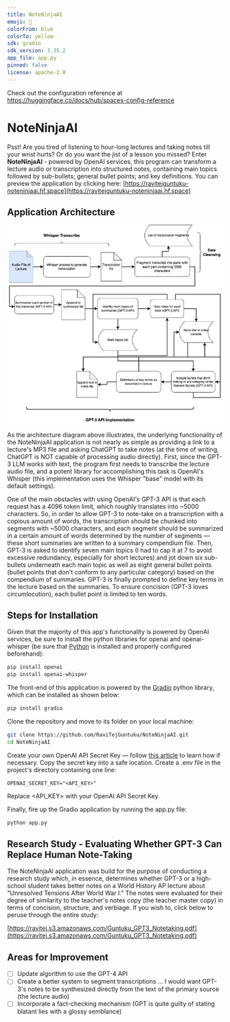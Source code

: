 ```yaml
---
title: NoteNinjaAI
emoji: 👀
colorFrom: blue
colorTo: yellow
sdk: gradio
sdk_version: 3.35.2
app_file: app.py
pinned: false
license: apache-2.0
---
```


Check out the configuration reference at https://huggingface.co/docs/hub/spaces-config-reference

# NoteNinjaAI

Psst! Are you tired of listening to hour-long lectures and taking notes till your wrist hurts? Or do you want the jist of a lesson you missed? Enter **NoteNinjaAI** - powered by OpenAI services, this program can transform a lecture audio or transcription into structured notes, containing main topics followed by sub-bullets; general bullet points; and key definitions. You can preview the application by clicking here: [https://ravitejguntuku-noteninjaai.hf.space](https://ravitejguntuku-noteninjaai.hf.space)

## Application Architecture

![Architecture Diagram for NoteNinjaAI](NoteTakerAI.jpg)

As the architecture diagram above illustrates, the underlying functionality of the NoteNinjaAI application is not nearly as simple as providing a link to a lecture's MP3 file and asking ChatGPT to take notes (at the time of writing, ChatGPT is NOT capable of processing audio directly). First, since the GPT-3 LLM works with text, the program first needs to transcribe the lecture audio file, and a potent library for accomplishing this task is OpenAI's Whisper (this implementation uses the Whisper "base" model with its default settings).

One of the main obstacles with using OpenAI's GPT-3 API is that each request has a 4096 token limit, which roughly translates into ~5000 characters. So, in order to allow GPT-3 to note-take on a transcription with a copious amount of words, the transcription should be chunked into segments with ~5000 characters, and each segment should be summarized in a certain amount of words determined by the number of segments — these short summaries are written to a summary compendium file. Then, GPT-3 is asked to identify seven main topics (I had to cap it at 7 to avoid excessive redundancy, especially for short lectures) and jot down six sub-bullets underneath each main topic as well as eight general bullet points (bullet points that don't conform to any particular category) based on the compendium of summaries. GPT-3 is finally prompted to define key terms in the lecture based on the summaries. To ensure concision (GPT-3 loves circumlocution), each bullet point is limited to ten words.

## Steps for Installation

Given that the majority of this app's functionality is powered by OpenAI services, be sure to install the python libraries for openai and openai-whisper (be sure that [Python](https://www.python.org/) is installed and properly configured beforehand):

```bash
pip install openai
pip install openai-whisper
```

The front-end of this application is powered by the [Gradio](https://www.gradio.app/) python library, which can be installed as shown below:

```bash
pip install gradio
```

Clone the repository and move to its folder on your local machine:

```bash
git clone https://github.com/RaviTejGuntuku/NoteNinjaAI.git
cd NoteNinjaAI
```

Create your own OpenAI API Secret Key — follow [this article](https://gptforwork.com/help/gpt-for-sheets/setup/create-openai-key) to learn how if necessary. Copy the secret key into a safe location. Create a .env file in the project's directory containing one line:

```
OPENAI_SECRET_KEY="<API_KEY>"
```

Replace <API_KEY> with your OpenAI API Secret Key.

Finally, fire up the Gradio application by running the app.py file:

```bash
python app.py
```

## Research Study - Evaluating Whether GPT-3 Can Replace Human Note-Taking

The NoteNinjaAI application was build for the purpose of conducting a research study which, in essence, determines whether GPT-3 or a high-school student takes better notes on a World History AP lecture about "Unresolved Tensions After World War I." The notes were evaluated for their degree of similarity to the teacher's notes copy (the teacher master copy) in terms of concision, structure, and verbiage. If you wish to, click below to peruse through the entire study:

[https://ravitej.s3.amazonaws.com/Guntuku_GPT3_Notetaking.pdf](https://ravitej.s3.amazonaws.com/Guntuku_GPT3_Notetaking.pdf)

## Areas for Improvement

- [ ] Update algorithm to use the GPT-4 API
- [ ] Create a better system to segment transcriptions ... I would want GPT-3's notes to be synthesized directly from the text of the primary source (the lecture audio)
- [ ] Incorporate a fact-checking mechanism (GPT is quite guilty of stating blatant lies with a glossy semblance)
